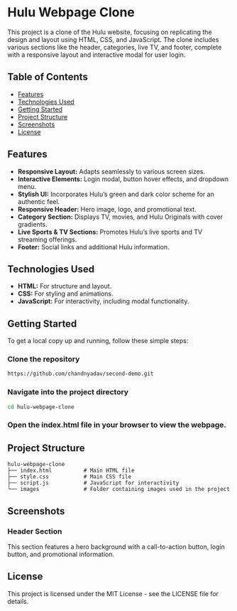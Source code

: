 
# Hulu Webpage Clone

This project is a clone of the Hulu website, focusing on replicating the design and layout using HTML, CSS, and JavaScript. The clone includes various sections like the header, categories, live TV, and footer, complete with a responsive layout and interactive modal for user login.

## Table of Contents
- [Features](#features)
- [Technologies Used](#technologies-used)
- [Getting Started](#getting-started)
- [Project Structure](#project-structure)
- [Screenshots](#screenshots)
- [License](#license)

## Features
- **Responsive Layout:** Adapts seamlessly to various screen sizes.
- **Interactive Elements:** Login modal, button hover effects, and dropdown menu.
- **Stylish UI:** Incorporates Hulu’s green and dark color scheme for an authentic feel.
- **Responsive Header:** Hero image, logo, and promotional text.
- **Category Section:** Displays TV, movies, and Hulu Originals with cover gradients.
- **Live Sports & TV Sections:** Promotes Hulu’s live sports and TV streaming offerings.
- **Footer:** Social links and additional Hulu information.

## Technologies Used
- **HTML:** For structure and layout.
- **CSS:** For styling and animations.
- **JavaScript:** For interactivity, including modal functionality.

## Getting Started
To get a local copy up and running, follow these simple steps:

### Clone the repository
```bash
https://github.com/chandnyadav/second-demo.git
```

### Navigate into the project directory
```bash
cd hulu-webpage-clone
```

### Open the index.html file in your browser to view the webpage.

## Project Structure
```plaintext
hulu-webpage-clone
├── index.html          # Main HTML file
├── style.css           # Main CSS file
├── script.js           # JavaScript for interactivity
└── images              # Folder containing images used in the project
```

## Screenshots

### Header Section
This section features a hero background with a call-to-action button, login button, and promotional information.

## License
This project is licensed under the MIT License - see the LICENSE file for details.
